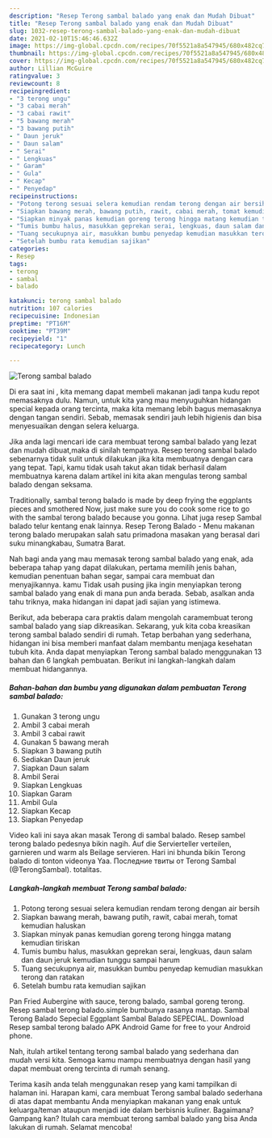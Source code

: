```yaml
---
description: "Resep Terong sambal balado yang enak dan Mudah Dibuat"
title: "Resep Terong sambal balado yang enak dan Mudah Dibuat"
slug: 1032-resep-terong-sambal-balado-yang-enak-dan-mudah-dibuat
date: 2021-02-10T15:46:46.632Z
image: https://img-global.cpcdn.com/recipes/70f5521a8a547945/680x482cq70/terong-sambal-balado-foto-resep-utama.jpg
thumbnail: https://img-global.cpcdn.com/recipes/70f5521a8a547945/680x482cq70/terong-sambal-balado-foto-resep-utama.jpg
cover: https://img-global.cpcdn.com/recipes/70f5521a8a547945/680x482cq70/terong-sambal-balado-foto-resep-utama.jpg
author: Lillian McGuire
ratingvalue: 3
reviewcount: 8
recipeingredient:
- "3 terong ungu"
- "3 cabai merah"
- "3 cabai rawit"
- "5 bawang merah"
- "3 bawang putih"
- " Daun jeruk"
- " Daun salam"
- " Serai"
- " Lengkuas"
- " Garam"
- " Gula"
- " Kecap"
- " Penyedap"
recipeinstructions:
- "Potong terong sesuai selera kemudian rendam terong dengan air bersih"
- "Siapkan bawang merah, bawang putih, rawit, cabai merah, tomat kemudian haluskan"
- "Siapkan minyak panas kemudian goreng terong hingga matang kemudian tiriskan"
- "Tumis bumbu halus, masukkan geprekan serai, lengkuas, daun salam dan daun jeruk kemudian tunggu sampai harum"
- "Tuang secukupnya air, masukkan bumbu penyedap kemudian masukkan terong dan ratakan"
- "Setelah bumbu rata kemudian sajikan"
categories:
- Resep
tags:
- terong
- sambal
- balado

katakunci: terong sambal balado 
nutrition: 107 calories
recipecuisine: Indonesian
preptime: "PT16M"
cooktime: "PT39M"
recipeyield: "1"
recipecategory: Lunch

---
```



![Terong sambal balado](https://img-global.cpcdn.com/recipes/70f5521a8a547945/680x482cq70/terong-sambal-balado-foto-resep-utama.jpg)

Di era  saat ini , kita memang dapat membeli makanan jadi tanpa kudu repot memasaknya dulu. Namun, untuk kita yang mau menyuguhkan hidangan special kepada orang tercinta, maka kita memang lebih bagus memasaknya dengan tangan sendiri. Sebab, memasak sendiri jauh lebih higienis dan bisa menyesuaikan dengan selera keluarga.

Jika anda lagi mencari ide cara membuat terong sambal balado yang lezat dan mudah dibuat,maka di sinilah tempatnya. Resep terong sambal balado  sebenarnya tidak sulit untuk dilakukan jika kita membuatnya dengan cara yang tepat. Tapi, kamu tidak usah takut akan tidak berhasil dalam membuatnya 
karena dalam artikel ini kita akan mengulas terong sambal balado dengan seksama.  

Traditionally, sambal terong balado is made by deep frying the eggplants pieces and smothered Now, just make sure you do cook some rice to go with the sambal terong balado because you gonna. Lihat juga resep Sambal balado telur kentang enak lainnya. Resep Terong Balado - Menu makanan terong balado merupakan salah satu primadona masakan yang berasal dari suku minangkabau, Sumatra Barat.

Nah bagi anda yang mau memasak terong sambal balado yang enak, ada beberapa tahap yang dapat dilakukan, pertama memilih jenis bahan, kemudian penentuan bahan segar, sampai cara membuat dan menyajikannya. kamu Tidak usah pusing jika ingin menyiapkan terong sambal balado yang enak di mana pun anda berada. Sebab, asalkan anda  tahu triknya, maka hidangan ini dapat jadi sajian yang istimewa.

Berikut, ada beberapa cara praktis  dalam mengolah caramembuat terong sambal balado yang siap dikreasikan. Sekarang, yuk kita coba kreasikan terong sambal balado sendiri di rumah. Tetap berbahan yang sederhana, hidangan ini bisa memberi manfaat dalam membantu menjaga kesehatan tubuh kita. Anda dapat menyiapkan Terong sambal balado menggunakan 13 bahan dan 6 langkah pembuatan. Berikut ini langkah-langkah dalam membuat hidangannya.

<!--inarticleads1-->

##### Bahan-bahan dan bumbu yang digunakan dalam pembuatan Terong sambal balado:

1. Gunakan 3 terong ungu
1. Ambil 3 cabai merah
1. Ambil 3 cabai rawit
1. Gunakan 5 bawang merah
1. Siapkan 3 bawang putih
1. Sediakan  Daun jeruk
1. Siapkan  Daun salam
1. Ambil  Serai
1. Siapkan  Lengkuas
1. Siapkan  Garam
1. Ambil  Gula
1. Siapkan  Kecap
1. Siapkan  Penyedap


Video kali ini saya akan masak Terong di sambal balado. Resep sambel terong balado pedesnya bikin nagih. Auf die Servierteller verteilen, garnieren und warm als Beilage servieren. Hari ini bhunda bikin Terong balado di tonton videonya Yaa. Последние твиты от Terong Sambal (@TerongSambal). totalitas. 

<!--inarticleads2-->

##### Langkah-langkah membuat Terong sambal balado:

1. Potong terong sesuai selera kemudian rendam terong dengan air bersih
1. Siapkan bawang merah, bawang putih, rawit, cabai merah, tomat kemudian haluskan
1. Siapkan minyak panas kemudian goreng terong hingga matang kemudian tiriskan
1. Tumis bumbu halus, masukkan geprekan serai, lengkuas, daun salam dan daun jeruk kemudian tunggu sampai harum
1. Tuang secukupnya air, masukkan bumbu penyedap kemudian masukkan terong dan ratakan
1. Setelah bumbu rata kemudian sajikan


Pan Fried Aubergine with sauce, terong balado, sambal goreng terong. Resep sambal terong balado.simple bumbunya rasanya mantap. Sambal Terong Balado Sepecial Eggplant Sambal Balado SEPECIAL. Download Resep sambal terong balado APK Android Game for free to your Android phone. 

Nah, itulah artikel tentang  terong sambal balado  yang sederhana dan mudah versi kita. Semoga kamu mampu membuatnya dengan hasil yang dapat membuat oreng tercinta di rumah senang. 

Terima kasih anda telah menggunakan resep yang kami tampilkan di halaman ini. Harapan kami, cara membuat  Terong sambal balado sederhana di atas dapat membantu Anda menyiapkan makanan yang enak untuk keluarga/teman ataupun menjadi ide dalam berbisnis kuliner. Bagaimana? Gampang kan? Itulah cara membuat terong sambal balado yang bisa Anda lakukan di rumah. Selamat mencoba!


